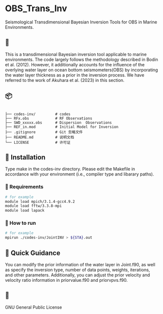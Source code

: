 # OBS_Trans_Inv
Seismological Transdimensional Bayesian Inversion Tools for OBS in Marine Environments.

## 📌 

This is a transdimensional Bayesian inversion tool applicable to marine environments. 
The code largely follows the methodology described in Bodin et al. (2012). However, it additionally accounts for the influence of the overlying water layer on ocean bottom seismometers(OBS) by incorporating the water layer thickness as a prior in the inversion process. We have referred to the work of Akuhara et al. (2023) in this section.

## 📦 

```

├── codes-inv/         # codes
├── RFx.obs            # RF Observations
├── SWD_xxxxx.obs      # Dispersion  Observations
├── REF_in.mod         # Initial Model for Inversion
├── .gitignore         # Git 忽略文件
├── README.md          # 说明文档
└── LICENSE            # 许可证
```

## 🚀 Installation 
Type make in the codes-inv directory. Please edit the Makefile in accordance with your environment (i.e., compiler type and libarary paths).

### 🔧 Requirements

```sh
# for example
module load mpich/3.1.4-gcc4.9.2  
module load fftw/3.3.8-mpi
module load lapack
```

### 🏃 How to run

```sh
# for example
mpirun ./codes-inv/JointINV > ${STA}.out
```

## 📜 Quick Guidance

You can modify the prior information of the water layer in Joint.f90, as well as specify the inversion type, number of data points, weights, iterations, and other parameters. 
Additionally, you can adjust the prior velocity and velocity ratio information in priorvalue.f90 and priorvpvs.f90.

## 📄 

GNU General Public License 


